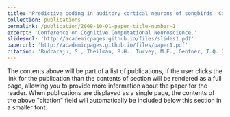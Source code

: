 ```yaml
---
title: "Predictive coding in auditory cortical neurons of songbirds. Conference on Cognitive Computational Neuroscience."
collection: publications
permalink: /publication/2009-10-01-paper-title-number-1
excerpt: 'Conference on Cognitive Computational Neuroscience.'
slidesurl: 'http://academicpages.github.io/files/slides1.pdf'
paperurl: 'http://academicpages.github.io/files/paper1.pdf'
citation: 'Rudraraju, S., Theilman, B.H., Turvey, M.E., Gentner, T.Q. 2022. Predictive coding in auditory cortical neurons of songbirds. Conference on Cognitive Computational Neuroscience, 1-3.'
---
```


The contents above will be part of a list of publications, if the user clicks the link for the publication than the contents of section will be rendered as a full page, allowing you to provide more information about the paper for the reader. When publications are displayed as a single page, the contents of the above "citation" field will automatically be included below this section in a smaller font.
